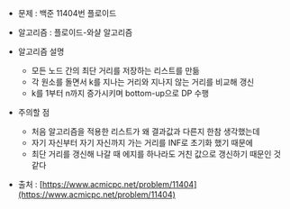 - 문제 : 백준 11404번 플로이드

- 알고리즘 : 플로이드-와샬 알고리즘

- 알고리즘 설명
    - 모든 노드 간의 최단 거리를 저장하는 리스트를 만듦
    - 각 원소를 돌면서 k를 지나는 거리와 지나지 않는 거리를 비교해 갱신
    - k를 1부터 n까지 증가시키며 bottom-up으로 DP 수행

- 주의할 점
    - 처음 알고리즘을 적용한 리스트가 왜 결과값과 다른지 한참 생각했는데
    - 자기 자신부터 자기 자신까지 가는 거리를 INF로 초기화 했기 때문에
    - 최단 거리를 갱신해 나갈 때 에지를 하나라도 거친 값으로 갱신하기 때문인 것 같다

- 출처 : [https://www.acmicpc.net/problem/11404](https://www.acmicpc.net/problem/11404)